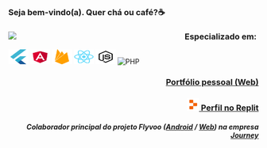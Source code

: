 
<h3> Seja bem-vindo(a). Quer chá ou café?☕</h3>

<div>
  <img align="left" src="https://github-readme-stats.vercel.app/api/top-langs/?username=oculosdanilo&layout=compact&theme=midnight-purple" width="355px" />
  
  <div align="top">
    <h3>Especializado em:</h3>
    <div>
      <img alt="Flutter" height="30" width="40" src="https://raw.githubusercontent.com/devicons/devicon/master/icons/flutter/flutter-original.svg" />
      <img alt="Angular" height="30" width="40" src="https://raw.githubusercontent.com/devicons/devicon/master/icons/angular/angular-original.svg" />
      <img alt="Firebase" height="30" width="40" src="https://raw.githubusercontent.com/devicons/devicon/master/icons/firebase/firebase-plain.svg">
      <img alt="React" height="30" width="40" src="https://raw.githubusercontent.com/devicons/devicon/master/icons/react/react-original.svg" />
      <img alt="Node.js" height="30" width="40" src="https://raw.githubusercontent.com/vorillaz/devicons/master/!SVG/nodejs_small.svg" />
      <img alt="PHP" height="30" width="40" src="https://cdn.jsdelivr.net/gh/devicons/devicon/icons/php/php-original.svg" />
    </div>
  </div>
</div>

<div align="right">
  <h3><a href="https://etec199-danilolima.xp3.biz/" target="_blank">Portfólio pessoal (Web)</a></h3>
  <h3><a href="https://replit.com/@oculosdanilo" target="_blank"><img alt="Replit" src="./replit.png" width="25">&nbsp;Perfil no Replit</a></h3>
  <h5>Colaborador principal do projeto Flyvoo (<a href="https://github.com/journey-etecct/flyvoo-app">Android</a> / <a href="https://github.com/journey-etecct/flyvoo-web">Web</a>) na empresa <a href="https://github.com/journey-etecct">Journey</a></h5>
</div>



<!--
**oculosdanilo/oculosdanilo** is a ✨ _special_ ✨ repository because its `README.md` (this file) appears on your GitHub profile.

Here are some ideas to get you started:

- 🔭 I’m currently working on ...
- 🌱 I’m currently learning ...
- 👯 I’m looking to collaborate on ...
- 🤔 I’m looking for help with ...
- 💬 Ask me about ...
- 📫 How to reach me: ...
- 😄 Pronouns: ...
- ⚡ Fun fact: ...
-->
